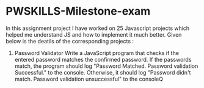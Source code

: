 # PWSKILLS-Milestone-exam
In this assignment project I have worked on 25 Javascript projects which helped me understand JS and how to implement it much better.
Given below is the deatils of the corresponding projects :

1. Password Validator
Write a JavaScript program that checks if the entered password matches the confirmed password. If the
passwords match, the program should log "Password Matched. Password validation Successful." to the console.
Otherwise, it should log "Password didn't match. Password validation unsuccessful" to the consoleQ
